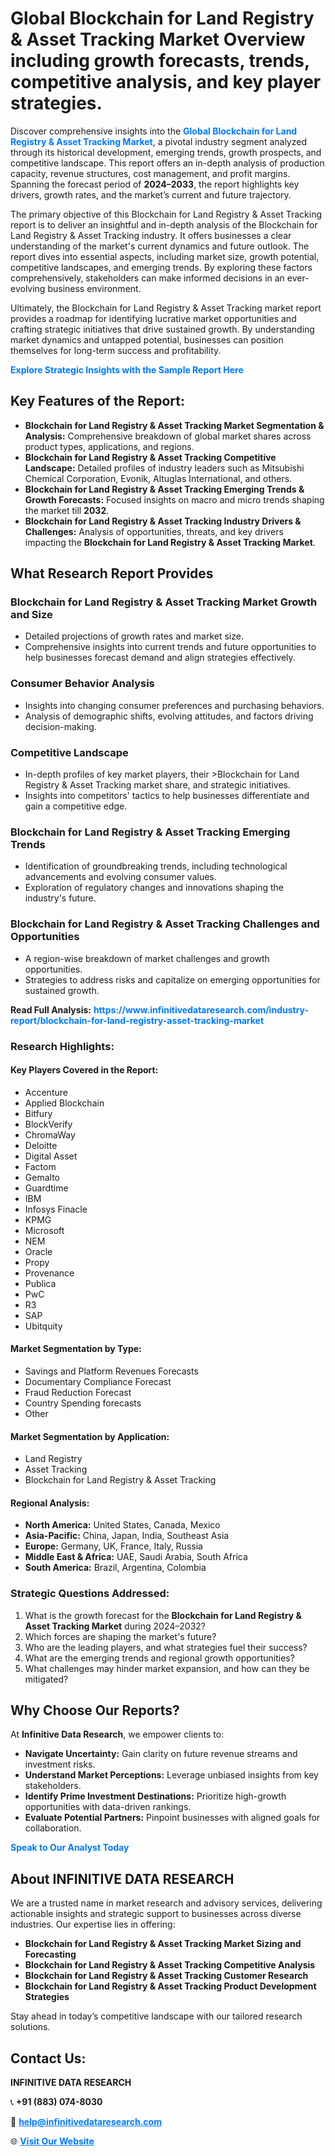 <h1>Global Blockchain for Land Registry & Asset Tracking Market Overview including growth forecasts, trends, competitive analysis, and key player strategies.</h1>
<p>
Discover comprehensive insights into the 
<a href="https://www.infinitivedataresearch.com/industry-report/blockchain-for-land-registry-asset-tracking-market" rel="dofollow" style="color: #007BFF; text-decoration: none;"><strong>Global Blockchain for Land Registry & Asset Tracking Market</strong></a>, a pivotal industry segment analyzed through its historical development, emerging trends, growth prospects, and competitive landscape. This report offers an in-depth analysis of production capacity, revenue structures, cost management, and profit margins. Spanning the forecast period of <strong>2024–2033</strong>, the report highlights key drivers, growth rates, and the market’s current and future trajectory.
</p>
<p>
The primary objective of this Blockchain for Land Registry & Asset Tracking report is to deliver an insightful and in-depth analysis of the Blockchain for Land Registry & Asset Tracking industry. It offers businesses a clear understanding of the market's current dynamics and future outlook. The report dives into essential aspects, including market size, growth potential, competitive landscapes, and emerging trends. By exploring these factors comprehensively, stakeholders can make informed decisions in an ever-evolving business environment.
</p>
<p>
Ultimately, the Blockchain for Land Registry & Asset Tracking market report provides a roadmap for identifying lucrative market opportunities and crafting strategic initiatives that drive sustained growth. By understanding market dynamics and untapped potential, businesses can position themselves for long-term success and profitability.
</p>
<p>
<a href="https://www.infinitivedataresearch.com/request-sample/reportId=110731" style="color: #007BFF; text-decoration: none;"><strong>Explore Strategic Insights with the Sample Report Here</strong></a>
</p>

<h2>Key Features of the Report:</h2>
<ul>
<li><strong>Blockchain for Land Registry & Asset Tracking Market Segmentation & Analysis:</strong> Comprehensive breakdown of global market shares across product types, applications, and regions.</li>
<li><strong>Blockchain for Land Registry & Asset Tracking Competitive Landscape:</strong> Detailed profiles of industry leaders such as Mitsubishi Chemical Corporation, Evonik, Altuglas International, and others.</li>
<li><strong>Blockchain for Land Registry & Asset Tracking Emerging Trends & Growth Forecasts:</strong> Focused insights on macro and micro trends shaping the market till <strong>2032</strong>.</li>
<li><strong>Blockchain for Land Registry & Asset Tracking Industry Drivers & Challenges:</strong> Analysis of opportunities, threats, and key drivers impacting the <strong>Blockchain for Land Registry & Asset Tracking Market</strong>.</li>
</ul>

<h2>What Research Report Provides</h2>
<h3>Blockchain for Land Registry & Asset Tracking Market Growth and Size</h3>
<ul>
<li>Detailed projections of growth rates and market size.</li>
<li>Comprehensive insights into current trends and future opportunities to help businesses forecast demand and align strategies effectively.</li>
</ul>

<h3>Consumer Behavior Analysis</h3>
<ul>
<li>Insights into changing consumer preferences and purchasing behaviors.</li>
<li>Analysis of demographic shifts, evolving attitudes, and factors driving decision-making.</li>
</ul>

<h3>Competitive Landscape</h3>
<ul>
<li>In-depth profiles of key market players, their >Blockchain for Land Registry & Asset Tracking market share, and strategic initiatives.</li>
<li>Insights into competitors' tactics to help businesses differentiate and gain a competitive edge.</li>
</ul>

<h3>Blockchain for Land Registry & Asset Tracking Emerging Trends</h3>
<ul>
<li>Identification of groundbreaking trends, including technological advancements and evolving consumer values.</li>
<li>Exploration of regulatory changes and innovations shaping the industry's future.</li>
</ul>

<h3>Blockchain for Land Registry & Asset Tracking Challenges and Opportunities</h3>
<ul>
<li>A region-wise breakdown of market challenges and growth opportunities.</li>
<li>Strategies to address risks and capitalize on emerging opportunities for sustained growth.</li>
</ul>
<p><strong>Read Full Analysis:</strong> <a href="https://www.infinitivedataresearch.com/industry-report/blockchain-for-land-registry-asset-tracking-market" rel="dofollow" style="color: #007BFF; text-decoration: none;"><strong>https://www.infinitivedataresearch.com/industry-report/blockchain-for-land-registry-asset-tracking-market</strong></a></p>
<h3>Research Highlights:</h3>
<h4>Key Players Covered in the Report:</h4>
<ul><li>Accenture</li><li>Applied Blockchain</li><li>Bitfury</li><li>BlockVerify</li><li>ChromaWay</li><li>Deloitte</li><li>Digital Asset</li><li>Factom</li><li>Gemalto</li><li>Guardtime</li><li>IBM</li><li>Infosys Finacle</li><li>KPMG</li><li>Microsoft</li><li>NEM</li><li>Oracle</li><li>Propy</li><li>Provenance</li><li>Publica</li><li>PwC</li><li>R3</li><li>SAP</li><li>Ubitquity</li></ul>
<h4>Market Segmentation by Type:</h4>
<ul><li>Savings and Platform Revenues Forecasts</li><li>Documentary Compliance Forecast</li><li>Fraud Reduction Forecast</li><li>Country Spending forecasts</li><li>Other</li></ul>
<h4>Market Segmentation by Application:</h4>
<ul><li>Land Registry</li><li>Asset Tracking</li><li>Blockchain for Land Registry &amp; Asset Tracking</li></ul>

<h4>Regional Analysis:</h4>
<ul>
<li><strong>North America:</strong> United States, Canada, Mexico</li>
<li><strong>Asia-Pacific:</strong> China, Japan, India, Southeast Asia</li>
<li><strong>Europe:</strong> Germany, UK, France, Italy, Russia</li>
<li><strong>Middle East & Africa:</strong> UAE, Saudi Arabia, South Africa</li>
<li><strong>South America:</strong> Brazil, Argentina, Colombia</li>
</ul>

<h3>Strategic Questions Addressed:</h3>
<ol>
<li>What is the growth forecast for the <strong>Blockchain for Land Registry & Asset Tracking Market</strong> during 2024–2032?</li>
<li>Which forces are shaping the market's future?</li>
<li>Who are the leading players, and what strategies fuel their success?</li>
<li>What are the emerging trends and regional growth opportunities?</li>
<li>What challenges may hinder market expansion, and how can they be mitigated?</li>
</ol>

<h2>Why Choose Our Reports?</h2>
<p>At <strong>Infinitive Data Research</strong>, we empower clients to:</p>
<ul>
<li><strong>Navigate Uncertainty:</strong> Gain clarity on future revenue streams and investment risks.</li>
<li><strong>Understand Market Perceptions:</strong> Leverage unbiased insights from key stakeholders.</li>
<li><strong>Identify Prime Investment Destinations:</strong> Prioritize high-growth opportunities with data-driven rankings.</li>
<li><strong>Evaluate Potential Partners:</strong> Pinpoint businesses with aligned goals for collaboration.</li>
</ul>
<p><a href="https://www.infinitivedataresearch.com/industry-report/blockchain-for-land-registry-asset-tracking-market" rel="dofollow" style="color: #007BFF; text-decoration: none;"><strong>Speak to Our Analyst Today</strong></a></p>

<h2>About INFINITIVE DATA RESEARCH</h2>
<p>We are a trusted name in market research and advisory services, delivering actionable insights and strategic support to businesses across diverse industries. Our expertise lies in offering:</p>
<ul>
<li><strong>Blockchain for Land Registry & Asset Tracking Market Sizing and Forecasting</strong></li>
<li><strong>Blockchain for Land Registry & Asset Tracking Competitive Analysis</strong></li>
<li><strong>Blockchain for Land Registry & Asset Tracking Customer Research</strong></li>
<li><strong>Blockchain for Land Registry & Asset Tracking Product Development Strategies</strong></li>
</ul>
<p>Stay ahead in today’s competitive landscape with our tailored research solutions.</p>

<h2>Contact Us:</h2>
<p><strong>INFINITIVE DATA RESEARCH</strong></p>
<p>📞 <strong>+91 (883) 074-8030</strong></p>
<p>📧 <strong><a href="mailto:help@infinitivedataresearch.com" style="color: #007BFF;">help@infinitivedataresearch.com</a></strong></p>
<p>🌐 <strong><a href="https://www.infinitivedataresearch.com" rel="dofollow" style="color: #007BFF;">Visit Our Website</a></strong></p>